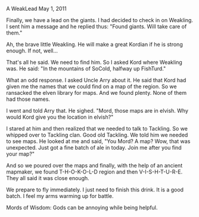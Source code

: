 A WeakLead
May 1, 2011

Finally, we have a lead on the giants. I had decided to check in on Weakling. I sent him a message and he replied thus: "Found giants. Will take care of them."

Ah, the brave little Weakling. He will make a great Kordian if he is strong enough. If not, well...

That's all he said. We need to find him. So I asked Kord where Weakling was. He said: "In the mountains of SoCold, halfway up FishTurd."

What an odd response. I asked Uncle Arry about it. He said that Kord had given me the names that we could find on a map of the region. So we ransacked the elven library for maps. And we found plenty. None of them had those names.

I went and told Arry that. He sighed. "Mord, those maps are in elvish. Why would Kord give you the location in elvish?"

I stared at him and then realized that we needed to talk to Tackling. So we whipped over to Tackling clan. Good old Tackling. We told him we needed to see maps. He looked at me and said, "You Mord? A map? Wow, that was unexpected. Just got a fine batch of ale in today. Join me after you find your map?"

And so we poured over the maps and finally, with the help of an ancient mapmaker, we found T-H-O-K-O-L-D region and then V-I-S-H-T-U-R-E. They all said it was close enough.

We prepare to fly immediately. I just need to finish this drink. It is a good batch. I feel my arms warming up for battle.

Mords of Wisdom: Gods can be annoying while being helpful.